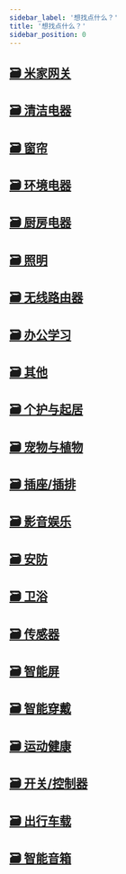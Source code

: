 ```yaml
---
sidebar_label: '想找点什么？'
title: '想找点什么？'
sidebar_position: 0
---
```


<article class="margin-top--lg">
    <section class="row list_eTzJ">
        <article class="col col--6 margin-bottom--lg">
            <a class="card padding--lg cardContainer_fWXF" href="/docs/category/米家网关">
                <h2 class="text--truncate cardTitle_rnsV" title="米家网关">🗃️ 米家网关</h2>
            </a>
        </article>
        <article class="col col--6 margin-bottom--lg">
            <a class="card padding--lg cardContainer_fWXF" href="/docs/category/清洁电器">
                <h2 class="text--truncate cardTitle_rnsV" title="清洁电器">🗃️ 清洁电器</h2>
            </a>
        </article>
        <article class="col col--6 margin-bottom--lg">
            <a class="card padding--lg cardContainer_fWXF" href="/docs/category/窗帘">
                <h2 class="text--truncate cardTitle_rnsV" title="窗帘">🗃️ 窗帘</h2>
            </a>
        </article>
        <article class="col col--6 margin-bottom--lg">
            <a class="card padding--lg cardContainer_fWXF" href="/docs/category/环境电器">
                <h2 class="text--truncate cardTitle_rnsV" title="环境电器">🗃️ 环境电器</h2>
            </a>
        </article>
        <article class="col col--6 margin-bottom--lg">
            <a class="card padding--lg cardContainer_fWXF" href="/docs/category/厨房电器">
                <h2 class="text--truncate cardTitle_rnsV" title="厨房电器">🗃️ 厨房电器</h2>
            </a>
        </article>
        <article class="col col--6 margin-bottom--lg">
            <a class="card padding--lg cardContainer_fWXF" href="/docs/category/照明">
                <h2 class="text--truncate cardTitle_rnsV" title="照明">🗃️ 照明</h2>
            </a>
        </article>
        <article class="col col--6 margin-bottom--lg">
            <a class="card padding--lg cardContainer_fWXF" href="/docs/category/无线路由器">
                <h2 class="text--truncate cardTitle_rnsV" title="无线路由器">🗃️ 无线路由器</h2>
            </a>
        </article>
        <article class="col col--6 margin-bottom--lg">
            <a class="card padding--lg cardContainer_fWXF" href="/docs/category/办公学习">
                <h2 class="text--truncate cardTitle_rnsV" title="办公学习">🗃️ 办公学习</h2>
            </a>
        </article>
        <article class="col col--6 margin-bottom--lg">
            <a class="card padding--lg cardContainer_fWXF" href="/docs/category/其他">
                <h2 class="text--truncate cardTitle_rnsV" title="其他">🗃️ 其他</h2>
            </a>
        </article>
        <article class="col col--6 margin-bottom--lg">
            <a class="card padding--lg cardContainer_fWXF" href="/docs/category/个护与起居">
                <h2 class="text--truncate cardTitle_rnsV" title="个护与起居">🗃️ 个护与起居</h2>
            </a>
        </article>
        <article class="col col--6 margin-bottom--lg">
            <a class="card padding--lg cardContainer_fWXF" href="/docs/category/宠物与植物">
                <h2 class="text--truncate cardTitle_rnsV" title="宠物与植物">🗃️ 宠物与植物</h2>
            </a>
        </article>
        <article class="col col--6 margin-bottom--lg">
            <a class="card padding--lg cardContainer_fWXF" href="/docs/category/插座%2F插排">
                <h2 class="text--truncate cardTitle_rnsV" title="插座/插排">🗃️ 插座/插排</h2>
            </a>
        </article>
        <article class="col col--6 margin-bottom--lg">
            <a class="card padding--lg cardContainer_fWXF" href="/docs/category/影音娱乐">
                <h2 class="text--truncate cardTitle_rnsV" title="影音娱乐">🗃️ 影音娱乐</h2>
            </a>
        </article>
        <article class="col col--6 margin-bottom--lg">
            <a class="card padding--lg cardContainer_fWXF" href="/docs/category/安防">
                <h2 class="text--truncate cardTitle_rnsV" title="安防">🗃️ 安防</h2>
            </a>
        </article>
        <article class="col col--6 margin-bottom--lg">
            <a class="card padding--lg cardContainer_fWXF" href="/docs/category/卫浴">
                <h2 class="text--truncate cardTitle_rnsV" title="卫浴">🗃️ 卫浴</h2>
            </a>
        </article>
        <article class="col col--6 margin-bottom--lg">
            <a class="card padding--lg cardContainer_fWXF" href="/docs/category/传感器">
                <h2 class="text--truncate cardTitle_rnsV" title="传感器">🗃️ 传感器</h2>
            </a>
        </article>
        <article class="col col--6 margin-bottom--lg">
            <a class="card padding--lg cardContainer_fWXF" href="/docs/category/智能屏">
                <h2 class="text--truncate cardTitle_rnsV" title="智能屏">🗃️ 智能屏</h2>
            </a>
        </article>
        <article class="col col--6 margin-bottom--lg">
            <a class="card padding--lg cardContainer_fWXF" href="/docs/category/智能穿戴">
                <h2 class="text--truncate cardTitle_rnsV" title="智能穿戴">🗃️ 智能穿戴</h2>
            </a>
        </article>
        <article class="col col--6 margin-bottom--lg">
            <a class="card padding--lg cardContainer_fWXF" href="/docs/category/运动健康">
                <h2 class="text--truncate cardTitle_rnsV" title="运动健康">🗃️ 运动健康</h2>
            </a>
        </article>
        <article class="col col--6 margin-bottom--lg">
            <a class="card padding--lg cardContainer_fWXF" href="/docs/category/开关%2F控制器">
                <h2 class="text--truncate cardTitle_rnsV" title="开关/控制器">🗃️ 开关/控制器</h2>
            </a>
        </article>
        <article class="col col--6 margin-bottom--lg">
            <a class="card padding--lg cardContainer_fWXF" href="/docs/category/出行车载">
                <h2 class="text--truncate cardTitle_rnsV" title="出行车载">🗃️ 出行车载</h2>
            </a>
        </article>
        <article class="col col--6 margin-bottom--lg">
            <a class="card padding--lg cardContainer_fWXF" href="/docs/category/智能音箱">
                <h2 class="text--truncate cardTitle_rnsV" title="智能音箱">🗃️ 智能音箱</h2>
            </a>
        </article>
    </section>
</article>
